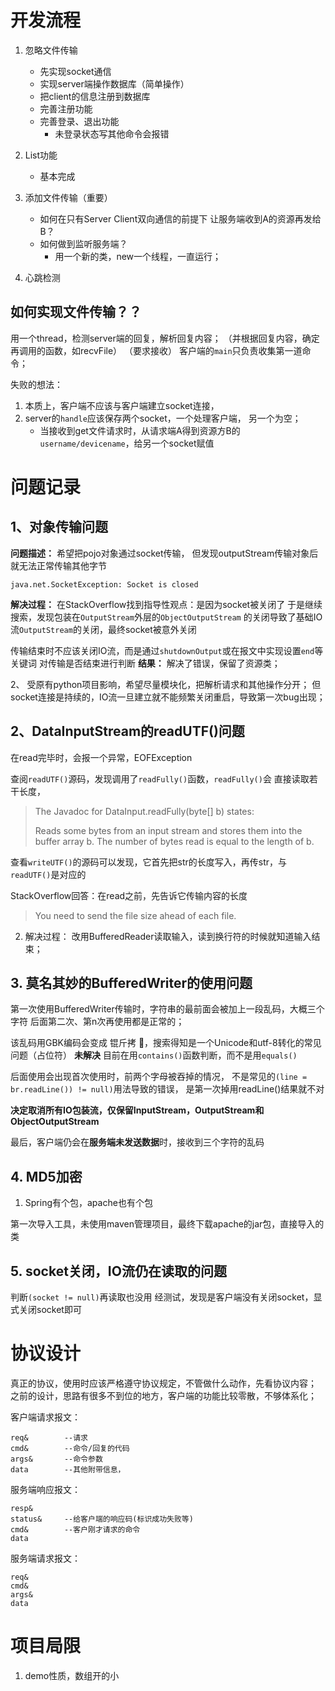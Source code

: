 # 开发流程
1. 忽略文件传输
   * 先实现socket通信
   * 实现server端操作数据库（简单操作）
   * 把client的信息注册到数据库
   * 完善注册功能
   * 完善登录、退出功能
      * 未登录状态写其他命令会报错
2. List功能
   * 基本完成
   
3. 添加文件传输（重要）
   * 如何在只有Server Client双向通信的前提下
   让服务端收到A的资源再发给B？
   * 如何做到监听服务端？
      * 用一个新的类，new一个线程，一直运行；

4. 心跳检测

## 如何实现文件传输？？
用一个thread，检测server端的回复，解析回复内容；
（并根据回复内容，确定再调用的函数，如recvFile）
（要求接收）
客户端的`main`只负责收集第一道命令；

失败的想法：
1. 本质上，客户端不应该与客户端建立socket连接，
2. server的`handle`应该保存两个socket，一个处理客户端，
另一个为空；
   * 当接收到get文件请求时，从请求端A得到资源方B的
     `username/devicename`，给另一个socket赋值
     
     


# 问题记录
## 1、对象传输问题
**问题描述：**
希望把pojo对象通过socket传输，
但发现outputStream传输对象后就无法正常传输其他字节
```
java.net.SocketException: Socket is closed
```

**解决过程：**
在StackOverflow找到指导性观点：是因为socket被关闭了
于是继续搜索，发现包装在`OutputStream`外层的`ObjectOutputStream`
的关闭导致了基础IO流`OutputStream`的关闭，最终socket被意外关闭

传输结束时不应该关闭IO流，而是通过`shutdownOutput`或在报文中实现设置`end`等关键词
对传输是否结束进行判断
**结果：**
解决了错误，保留了资源类；

2、
受原有python项目影响，希望尽量模块化，把解析请求和其他操作分开；
但socket连接是持续的，IO流一旦建立就不能频繁关闭重启，导致第一次bug出现；

## 2、DataInputStream的readUTF()问题
在read完毕时，会报一个异常，EOFException


查阅`readUTF()`源码，发现调用了`readFully()`函数，`readFully()`会
直接读取若干长度，
> The Javadoc for DataInput.readFully(byte[] b) states:
> 
> Reads some bytes from an input stream and stores them into the buffer array b. 
The number of bytes read is equal to the length of b.

查看`writeUTF()`的源码可以发现，它首先把str的长度写入，再传str，与`readUTF()`是对应的

StackOverflow回答：在read之前，先告诉它传输内容的长度
> You need to send the file size ahead of each file.


2. 解决过程：
改用BufferedReader读取输入，读到换行符的时候就知道输入结束；

## 3. 莫名其妙的BufferedWriter的使用问题
第一次使用BufferedWriter传输时，字符串的最前面会被加上一段乱码，大概三个字符
后面第二次、第n次再使用都是正常的；

该乱码用GBK编码会变成 锟斤拷 ，搜索得知是一个Unicode和utf-8转化的常见问题（占位符）
**未解决**
目前在用`contains()`函数判断，而不是用`equals()`


后面使用会出现首次使用时，前两个字母被吞掉的情况，
不是常见的`(line = br.readLine()) != null)`用法导致的错误，
是第一次掉用readLine()结果就不对

**决定取消所有IO包装流，仅保留InputStream，OutputStream和ObjectOutputStream**

最后，客户端仍会在**服务端未发送数据**时，接收到三个字符的乱码
## 4. MD5加密
1. Spring有个包，apache也有个包

第一次导入工具，未使用maven管理项目，最终下载apache的jar包，直接导入的类

## 5. socket关闭，IO流仍在读取的问题
判断`(socket != null)`再读取也没用
经测试，发现是客户端没有关闭socket，显式关闭socket即可
# 协议设计
真正的协议，使用时应该严格遵守协议规定，不管做什么动作，先看协议内容；
之前的设计，思路有很多不到位的地方，客户端的功能比较零散，不够体系化；

客户端请求报文：
```
req&        --请求
cmd&        --命令/回复的代码
args&       --命令参数
data        --其他附带信息，
```

服务端响应报文：
```
resp&
status&     --给客户端的响应码(标识成功失败等)
cmd&        --客户刚才请求的命令
data
```

服务端请求报文：
```
req&
cmd&
args&
data
```

# 项目局限
1. demo性质，数组开的小